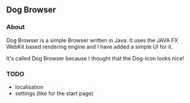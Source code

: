 <h2>Dog Browser</h2>

<h3>About</h3>
Dog Browser is a simple Browser written in Java. It uses the JAVA FX WebKit based rendering engine and I have added a simple UI for it.

It's called Dog Browser because I thought that the Dog-Icon looks nice!

<h3>TODO</h3>
<ul>
	<li>localisation</li>
	<li>settings (like for the start page)</li>
</ul>